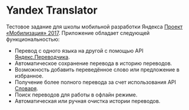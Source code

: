 # Yandex Translator
Тестовое задание для  школы мобильной разработки  Яндекса [Проект «Мобилизация» 2017](https://yandex.ru/mobilization/).
Приложение обладает следующей функциональностью:
* Перевод с одного языка на другой с помощью API [Яндекс.Переводчика](https://tech.yandex.ru/translate/).
* Автоматическое сохранение перевода в историю переводов.
* Возможность добавить переведённое слово или предложение в избранное.
* Получение более полного перевода за счет использования API [Словаря](https://tech.yandex.ru/dictionary/).
* Поиск переводов для работы в офлайн режиме.
* Автоматическая или ручная очистка истории переводов.
